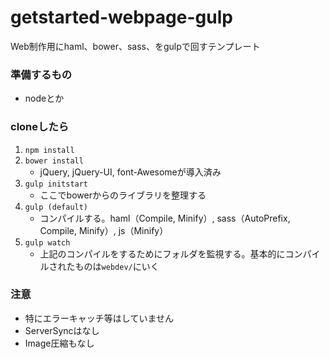 # getstarted-webpage-gulp
Web制作用にhaml、bower、sass、をgulpで回すテンプレート

### 準備するもの
* nodeとか

### cloneしたら
1. `npm install`
1. `bower install`
    - jQuery, jQuery-UI, font-Awesomeが導入済み
1. `gulp initstart`
    - ここでbowerからのライブラリを整理する
1. `gulp (default)`
    - コンパイルする。haml（Compile, Minify）, sass（AutoPrefix, Compile, Minify）, js（Minify）
1. `gulp watch`
    - 上記のコンパイルをするためにフォルダを監視する。基本的にコンパイルされたものは`webdev/`にいく


### 注意
* 特にエラーキャッチ等はしていません
* ServerSyncはなし
* Image圧縮もなし
